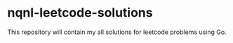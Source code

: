 # nqnl-leetcode-solutions
This repository will contain my all solutions for leetcode problems using Go.